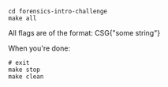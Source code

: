     cd forensics-intro-challenge
    make all

All flags are of the format: CSG{"some string"}

When you're done:

    # exit
    make stop
    make clean

